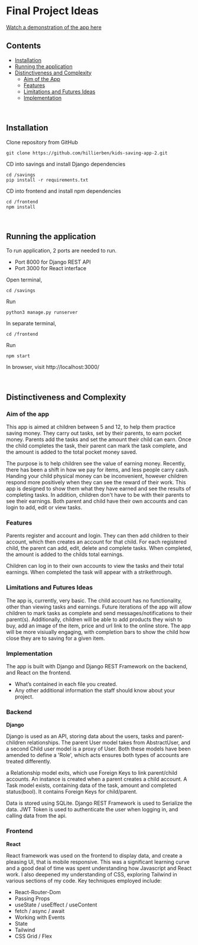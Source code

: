 # Final Project Ideas

<a href="https://www.youtube.com/watch?v=QCqkPZuwhIU">Watch a demonstration of the app here</a>

## Contents

- [Installation](#installation)
- [Running the application](#running-the-application)
- [Distinctiveness and Complexity](#distinctiveness-and-complexity)
    - [Aim of the App](#aim-of-the-app)
    - [Features](#features)
    - [Limitations and Futures Ideas](#limitations-and-futures-ideas)
    - [Implementation](#implementation)

<br>

## Installation

Clone repository from GitHub
```
git clone https://github.com/hillierben/kids-saving-app-2.git

```

CD into savings and install Django dependencies 
```
cd /savings
pip install -r requirements.txt
```

CD into frontend and install npm dependencies
```
cd /frontend
npm install
```
<br/>

## Running the application

To run application, 2 ports are needed to run.
- Port 8000 for Django REST API
- Port 3000 for React interface

Open terminal, 
```
cd /savings
```
Run
```
python3 manage.py runserver
```

In separate terminal,
```
cd /frontend
```
Run
```
npm start
```

In browser, visit http://localhost:3000/

<br/>




## Distinctiveness and Complexity

### Aim of the app

This app is aimed at children between 5 and 12, to help them practice saving money. They carry out tasks, set by their parents, to earn pocket money. Parents add the tasks and set the amount their child can earn. Once the child completes the task, their parent can mark the task complete, and the amount is added to the total pocket money saved. 

The purpose is to help children see the value of earning money. Recently, there has been a shift in how we pay for items, and less people carry cash. Handing your child physical money can be inconvenient, however children respond more positively when they can see the reward of their work. This app is designed to show them what they have earned and see the results of completing tasks. In addition, children don't have to be with their parents to see their earnings. Both parent and child have their own accounts and can login to add, edit or view tasks. 


### Features

Parents register and account and login. They can then add children to their account, which then creates an account for that child. For each registered child, the parent can add, edit, delete and complete tasks. When completed, the amount is added to the childs total earnings.

Children can log in to their own accounts to view the tasks and their total earnings. When completed the task will appear with a strikethrough. 


### Limitations and Futures Ideas

The app is, currently, very basic. The child account has no functionality, other than viewing tasks and earnings. Future iterations of the app will allow children to mark tasks as complete and send messages/notifications to their parent(s). Additionally, children will be able to add products they wish to buy, add an image of the item, price and url link to the online store. The app will be more visiually engaging, with completion bars to show the child how close they are to saving for a given item. 


### Implementation

The app is built with Django and Django REST Framework on the backend, and React on the frontend. 

- What’s contained in each file you created.
- Any other additional information the staff should know about your project.


### Backend

**Django**


Django is used as an API, storing data about the users, tasks and parent-children relationships. The parent User model takes from AbstractUser, and a second Child user model is a proxy of User. Both these models have been amended to define a 'Role', which acts ensures both types of accounts are treated differently. 

a Relationship model exits, which use Foreign Keys to link parent/child accounts. An instance is created when a parent creates a child account. A Task model exists, containing data of the task, amount and completed status(bool). It contains Foreign Keys for child/parent.

Data is stored using SQLite. Django REST Framework is used to Serialize the data. JWT Token is used to authenticate the user when logging in, and calling data from the api. 


### Frontend

**React**

React framework was used on the frontend to display data, and create a pleasing UI, that is mobile responsive. This was a significant learning curve and a good deal of time was spent understanding how Javascript and React work. I also deepened my understanding of CSS, exploring Tailwind in various sections of my code. Key techniques employed include:
- React-Router-Dom
- Passing Props
- useState / useEffect / useContent
- fetch / async / await
- Working with Events
- State
- Tailwind
- CSS Grid / Flex

















